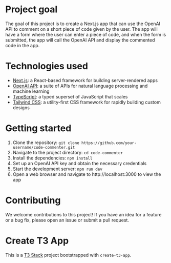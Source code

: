 # Project goal

The goal of this project is to create a Next.js app that can use the OpenAI API to comment on a short piece of code given by the user. The app will have a form where the user can enter a piece of code, and when the form is submitted, the app will call the OpenAI API and display the commented code in the app.

# Technologies used

- [Next.js](https://nextjs.org/): a React-based framework for building server-rendered apps
- [OpenAI API](https://beta.openai.com/docs/api-reference/completions/create): a suite of APIs for natural language processing and machine learning
- [TypeScript](https://www.typescriptlang.org/): a typed superset of JavaScript that scales
- [Tailwind CSS](https://tailwindcss.com/): a utility-first CSS framework for rapidly building custom designs

# Getting started

1. Clone the repository: `git clone https://github.com/your-username/code-commenter.git`
2. Navigate to the project directory: `cd code-commenter`
3. Install the dependencies: `npm install`
4. Set up an OpenAI API key and obtain the necessary credentials
5. Start the development server: `npm run dev`
6. Open a web browser and navigate to http://localhost:3000 to view the app

# Contributing

We welcome contributions to this project! If you have an idea for a feature or a bug fix, please open an issue or submit a pull request.

# Create T3 App

This is a [T3 Stack](https://create.t3.gg/) project bootstrapped with `create-t3-app`.
